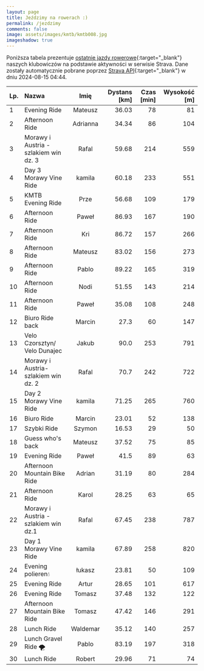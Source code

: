 ```yaml
---
layout: page
title: Jeździmy na rowerach :)
permalink: /jezdzimy
comments: false
image: assets/images/kmtb/kmtb008.jpg
imageshadow: true
---
```


Poniższa tabela prezentuje [ostatnie jazdy rowerowe](https://www.strava.com/clubs/336381){:target="_blank"} naszych klubowiczów na podstawie aktywności w serwisie Strava. Dane zostały automatycznie pobrane poprzez [Strava API](https://developers.strava.com/docs/reference/#api-Clubs-getClubActivitiesById){:target="_blank"} w dniu 2024-08-15 04:44.

Lp. | Nazwa | Imię | Dystans [km] | Czas [min] | Wysokość [m]
:--- | :--- | :---: | ---: | ---: | ---:
1|Evening Ride|Mateusz|36.03|78|81
2|Afternoon Ride|Adrianna|34.34|86|104
3|Morawy i Austria - szlakiem win dz. 3|Rafal|59.68|214|559
4|Day 3 Morawy Vine Ride|kamila|60.18|233|551
5|KMTB Evening Ride|Prze|56.68|109|179
6|Afternoon Ride|Paweł|86.93|167|190
7|Afternoon Ride|Kri|86.72|157|266
8|Afternoon Ride|Mateusz|83.02|156|273
9|Afternoon Ride|Pablo|89.22|165|319
10|Afternoon Ride|Nodi|51.55|143|214
11|Afternoon Ride|Paweł|35.08|108|248
12|Biuro Ride back|Marcin|27.3|60|147
13|Velo Czorsztyn/ Velo Dunajec|Jakub|90.0|253|791
14|Morawy i Austria- szlakiem win dz. 2|Rafal|70.7|242|722
15|Day 2 Morawy Vine Ride|kamila|71.25|265|760
16|Biuro Ride|Marcin|23.01|52|138
17|Szybki Ride|Szymon|16.53|29|50
18|Guess who's back|Mateusz|37.52|75|85
19|Evening Ride|Paweł|41.5|89|63
20|Afternoon Mountain Bike Ride|Adrian|31.19|80|284
21|Afternoon Ride|Karol|28.25|63|65
22|Morawy i Austria - szlakiem win dz.1|Rafal|67.45|238|787
23|Day 1 Morawy Vine Ride|kamila|67.89|258|820
24|Evening polieren💧|łukasz|23.81|50|109
25|Evening Ride|Artur|28.65|101|617
26|Evening Ride|Tomasz|37.48|132|122
27|Afternoon Mountain Bike Ride|Tomasz|47.42|146|291
28|Lunch Ride|Waldemar|35.12|140|257
29|Lunch Gravel Ride 🌪️|Pablo|83.19|197|318
30|Lunch Ride|Robert|29.96|71|74
